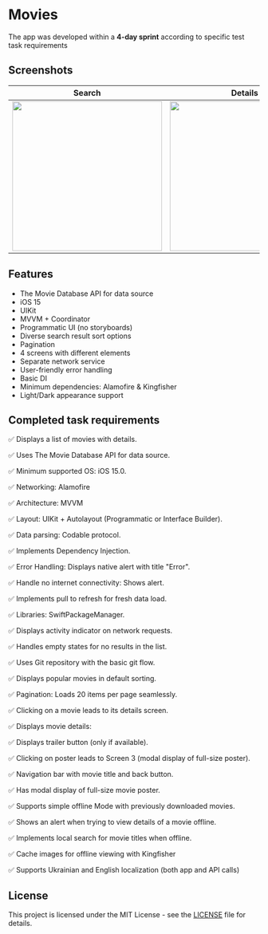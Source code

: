 # Movies

The app was developed within a **4-day sprint** according to specific test task requirements

## Screenshots

| Search | Details | Trailer |
| :----------: | :---------: | :---------: |
<img src = "https://github.com/beaveancodes/Movies/assets/147705874/06d5c65f-e259-46f7-81e2-eb3d8b5e8992" width=300> |<img src="https://github.com/beaveancodes/Movies/assets/147705874/b8e55e6c-1b25-4ace-8a78-0585d5dc95ec"  width=300> |<img src="https://github.com/beaveancodes/Movies/assets/147705874/0350ee37-4207-43aa-a552-d1ce456c1a2a"  width=300> |


## Features

* The Movie Database API for data source
* iOS 15
* UIKit
* MVVM + Coordinator 
* Programmatic UI (no storyboards)
* Diverse search result sort options
* Pagination
* 4 screens with different elements
* Separate network service
* User-friendly error handling
* Basic DI
* Minimum dependencies: Alamofire & Kingfisher
* Light/Dark appearance support

## Completed task requirements

✅ Displays a list of movies with details.

✅ Uses The Movie Database API for data source.

✅ Minimum supported OS: iOS 15.0.

✅ Networking: Alamofire

✅ Architecture: MVVM

✅ Layout: UIKit + Autolayout (Programmatic or Interface Builder).

✅ Data parsing: Codable protocol.

✅ Implements Dependency Injection.

✅ Error Handling: Displays native alert with title "Error".

✅ Handle no internet connectivity: Shows alert.

✅ Implements pull to refresh for fresh data load.

✅ Libraries: SwiftPackageManager.

✅ Displays activity indicator on network requests.

✅ Handles empty states for no results in the list.

✅ Uses Git repository with the basic git flow.

✅ Displays popular movies in default sorting.

✅ Pagination: Loads 20 items per page seamlessly.

✅ Clicking on a movie leads to its details screen.

✅ Displays movie details:

✅ Displays trailer button (only if available).

✅ Clicking on poster leads to Screen 3 (modal display of full-size poster).

✅ Navigation bar with movie title and back button.

✅ Has modal display of full-size movie poster.

✅ Supports simple offline Mode with previously downloaded movies.

✅ Shows an alert when trying to view details of a movie offline.

✅ Implements local search for movie titles when offline.

✅ Cache images for offline viewing with Kingfisher

✅ Supports Ukrainian and English localization (both app and API calls)

## License

This project is licensed under the MIT License - see the [LICENSE](LICENSE) file for details.
